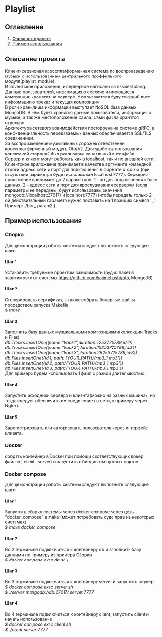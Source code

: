 # Playlist
## Оглавление
1. [Описание проекта](#Описание-проекта) 
2. [Пример использования](#Пример-использования)


## Описание проекта
Клиент-сервисная кроссплатформенная система по воспроизведению музыки 
с использованием центрального проффильного модуля(playlist_module). \
И клиентское приложение, и серверное написано на языке Golang. Данные пользователей, 
информация о сессиях и имеющиеся композиции хранятся на сервере. 
У пользователя буду текущий лист информации о треках и текущая композиция \
В роли хранилища информации выступает NoSQL база данных MongoDB.
В нём будут хранится данные пользователя, информация о музыке, а так же местоположение файла. 
Сами файла хранятся отдельно.\
Архитектура сетевого взаимодействия постороена на системе gRPC, 
а конфиденциальность передаваемых данных обеспечивается SSL/TLS соединением. \
За воспроизведение музыкальных дорожек отвественен кроссплатформенный модуль Oto/V2.
Для удобства пользования клиентской стороной был реализован консольный интерфейс. \
Сервер и клиент могут работать как в localhost, так и по внешней сети. 
Клиентское приложение принимает в качестве аргумента командной строки адресс сети и 
порт для подключения в формате х.х.х.х:х (при отсутствии параметра будет использован localhost:7777).
Серверно приложение принимает до 2 параметров: 1 - uri для подключения к базе данных, 2 - адресс сети
и порт для прослушивания сервером (если параметры не переданы, будут использованы значения mongodb://localhost:27017/ и localhost:7777)
(чтобы передать только 2-ой действительный параметр нужно поставить на 1 позицию символ '_'. Пример: ./bin _ param2 )

## Пример использования

### Сборка
Для демонстрации работы системы следуют выполнить следующие шаги:
#### Шаг 1
Установить требуемые проектом зависимости (аудио пакет в зависимости от системы https://github.com/hajimehoshi/oto, MongoDB)
#### Шаг 2
Сгенерировать сертификат, а также собрать бинарные файлы посредством запуска Makefile \
_$ make_
#### Шаг 3
Заполнить базу данных музыкальными композициями(коллекции Tracks и Files) \
_db.Tracks.insertOne({name:"track1",duration:5253725789,id:1})_ \
_db.Tracks.insertOne({name:"track2",duration:15253725789,id:2})_ \
_db.Tracks.insertOne({name:"track3",duration:26253725789,id:3})_ \
_db.Files.insertOne({id:1, path:'{YOUR_PATH}/mp3_1.mp3'})_ \
_db.Files.insertOne({id:2, path:'{YOUR_PATH}/mp3_1.mp3'})_ \
_db.Files.insertOne({id:3, path:'{YOUR_PATH}/mp3_1.mp3'})_ \
Для примера будем использовать 1 файл с разной длительностью.
#### Шаг 4
Запустить исходники сервера и клиента(можно на разных машинах, 
но тогда следует обеспечить им соединение по сети, к примеру через Nginx).
#### Шаг 5
Зарегистрировать или авторизовать пользователя через интерфейс клиента.
### Docker
собрать контейнер в Docker при помощи соответствующих докер файлов(_client _server)
и запустить с биндингом нужных портов.
### Docker compose
Для демонстрации работы системы следуют выполнить следующие шаги:
#### Шаг 1
Запустить сборку системы через docker compose через цель "docker_compose" в make
(может потребовать судо прав на некоторых системах) \
_$ make docker_compose_
#### Шаг 2
Во 2 терминале подключиться к контейнеру db и заполнить базу данными по примеру из примера Сборки \
_$ docker compose exec db sh_ \
#### Шаг 3
Во 3 терминале подключиться к контейнеру server и запустить сервер \
_$ docker compose exec server sh_ \
_$ ./server mongodb://db:27017/ server:7777_
#### Шаг 4
Во 4 терминале подключиться к контейнеру client, запустить client и начать использование \
_$ docker compose exec client sh_ \
_$ ./client server:7777_
